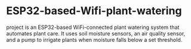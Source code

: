 # ESP32-based-Wifi-plant-watering
project is an ESP32-based WiFi-connected plant watering system that automates plant care. It uses soil moisture sensors, an air quality sensor, and a pump to irrigate plants when moisture falls below a set threshold.
